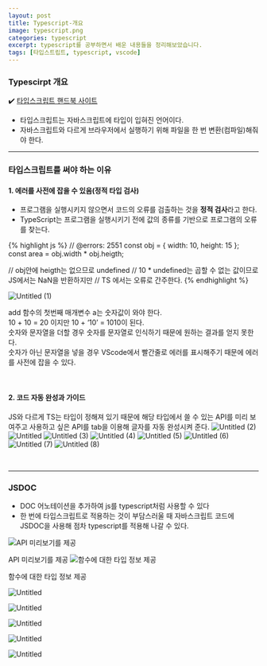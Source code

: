 ```yaml
---
layout: post
title: Typescript-개요
image: typescript.png
categories: typescript
excerpt: typescript를 공부하면서 배운 내용들을 정리해보았습니다.
tags: [타입스트립트, typescript, vscode]
---
```


### Typescirpt 개요

✔️ [타입스크립트 핸드북 사이트](https://www.typescriptlang.org/ko/docs/handbook/intro.html)

- 타입스크립트는 자바스크립트에 타입이 입혀진 언어이다.
- 자바스크립트와 다르게 브라우저에서 실행하기 위해 파일을 한 번 변환(컴파일)해줘야 한다.
  <br />

---

### 타입스크립트를 써야 하는 이유

#### 1. 에러를 사전에 잡을 수 있음(정적 타입 검사)

- 프로그램을 실행시키지 않으면서 코드의 오류를 검출하는 것을 **정적 검사**라고 한다.
- TypeScript는 프로그램을 실행시키기 전에 값의 종류를 기반으로 프로그램의 오류를 찾는다.

{% highlight js %}
// @errors: 2551
const obj = { width: 10, height: 15 };
const area = obj.width \* obj.heigth;

// obj안에 heigth는 없으므로 undefined
// 10 \* undefined는 곱할 수 없는 값이므로 JS에서는 NaN을 반환하지만
// TS 에서는 오류로 간주한다.
{% endhighlight %}
<br/>

![Untitled (1)](https://github.com/DaYoung-woo/DaYoung-woo.github.io/assets/131967254/42fec001-e100-44a0-b9ec-d2b2be7c5cad)

add 함수의 첫번째 매개변수 a는 숫자값이 와야 한다.  
10 + 10 = 20 이지만 10 + ‘10’ = 1010이 된다.  
숫자와 문자열을 더할 경우 숫자를 문자열로 인식하기 때문에 원하는 결과를 얻지 못한다.  
숫자가 아닌 문자열을 넣을 경우 VScode에서 빨간줄로 에러를 표시해주기 때문에 에러를 사전에 잡을 수 있다.

<br/>

#### 2. 코드 자동 완성과 가이드

JS와 다르게 TS는 타입이 정해져 있기 때문에 해당 타입에서 쓸 수 있는 API를 미리 보여주고 사용하고 싶은 API를 tab을 이용해 글자를 자동 완성시켜 준다.
![Untitled (2)](https://github.com/DaYoung-woo/DaYoung-woo.github.io/assets/131967254/6dc06cd1-3037-4b2f-8a31-c993e6ed0de8)
![Untitled](https://s3-us-west-2.amazonaws.com/secure.notion-static.com/30142d12-6571-4b5b-8969-e2514a1dd630/Untitled.png)
![Untitled (3)](https://github.com/DaYoung-woo/DaYoung-woo.github.io/assets/131967254/7364a273-f2fd-4f9d-94f4-8bad5102fe7e)
![Untitled (4)](https://github.com/DaYoung-woo/DaYoung-woo.github.io/assets/131967254/1b7df9f7-2514-4c0c-8325-da1a5adebf74)
![Untitled (5)](https://github.com/DaYoung-woo/DaYoung-woo.github.io/assets/131967254/6142ed46-a912-4e4a-acb1-bddc42b5a90d)
![Untitled (6)](https://github.com/DaYoung-woo/DaYoung-woo.github.io/assets/131967254/a13bee1b-7e13-4da7-9ac0-1ab78bf44d02)
![Untitled (7)](https://github.com/DaYoung-woo/DaYoung-woo.github.io/assets/131967254/63bcb25f-603a-4a20-8bce-009609c1a804)
![Untitled (8)](https://github.com/DaYoung-woo/DaYoung-woo.github.io/assets/131967254/2fa03c85-fe57-47f1-8a70-11bb0efccf6f)





<br />

---

### JSDOC

- DOC 어노테이션을 추가하여 js를 typescript처럼 사용할 수 있다
- 한 번에 타입스크립트로 적용하는 것이 부담스러울 때 자바스크립트 코드에 JSDOC을 사용해 점차 typescript를 적용해 나갈 수 있다.

![API 미리보기를 제공](https://s3-us-west-2.amazonaws.com/secure.notion-static.com/f8e55901-a9de-4dca-97f0-ad715fecc20a/Untitled.png)

API 미리보기를 제공
![함수에 대한 타입 정보 제공](https://s3-us-west-2.amazonaws.com/secure.notion-static.com/f26f9591-b530-4599-8695-a60547817437/Untitled.png)

함수에 대한 타입 정보 제공


![Untitled](https://s3-us-west-2.amazonaws.com/secure.notion-static.com/cde9c39c-7d5c-4763-9556-12d577488639/Untitled.png)

![Untitled](https://s3-us-west-2.amazonaws.com/secure.notion-static.com/0eb626ef-5b29-464b-ae4f-55ac1e7c686e/Untitled.png)

![Untitled](https://s3-us-west-2.amazonaws.com/secure.notion-static.com/880fc5d6-13b4-481e-b66b-ef41a3974d80/Untitled.png)

![Untitled](https://s3-us-west-2.amazonaws.com/secure.notion-static.com/dec43d1f-edfc-47fe-875b-b79272d2b6fd/Untitled.png)

![Untitled](https://s3-us-west-2.amazonaws.com/secure.notion-static.com/20cef2fe-64e8-4a95-bbb9-8df15cf74b9f/Untitled.png)
